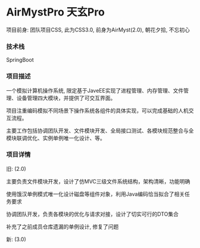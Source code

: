 # AirMystPro 天玄Pro

项目前身: 团队项目CSS, 此为CSS3.0, 前身为AirMyst(2.0), 朝花夕拾, 不忘初心

### 技术栈

SpringBoot

### 项目描述

一个模拟计算机操作系统, 限定基于JaveEE实现了进程管理、内存管理、文件管理、设备管理四大模块，并提供了可交互界面。

项目注重编码模拟不同场景下操作系统各组件的具体实现，可以完成基础的人机交互流程。

主要工作包括协调团队开发、文件模块开发、全局接口测试、各模块规范整合与全模块联调优化、实例单例唯一化设计、等。

### 项目详情

旧: (2.0)

主要负责文件模块开发，设计了仿MVC三级文件系统结构，架构清晰，功能明确

使用饿汉单例模式唯一化设计磁盘等组件对象，利用Java编码恰当拟合了相关任务要求

协调团队开发，负责各模块的优化与请求对接，设计了切实可行的DTO集合

补充了之前成员仓库遗漏的单例设计, 修复了问题

新: (3.0)
